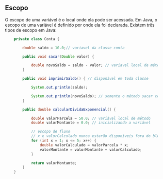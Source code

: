 ## Escopo ##

O escopo de uma variável é o local onde ela pode ser acessada. Em Java, o escopo de uma variável é definido por onde ela foi declarada. Existem três tipos de escopo em Java:

```java
    private class Conta {

        double saldo = 10.0;// variavel da classe conta

        public void sacar(Double valor) {

            double novoSaldo = saldo - valor; // variavel local de método
        }

        public void imprimirSaldo() { // disponível em toda classe

            System.out.println(saldo);

            System.out.println(novoSaldo); // somente o método sacar conhece esta variável
        }

        public double calcularDividaExponencial() {

            double valorParcela = 50.0; // variável local de método
            double valorMontante = 0.0; // inicializando a variável

            // escopo de fluxo
            // x e valorCalculado nunca estarão disponíveis fora do bloco for
            for (int x = 1; x <= 5; x++) {
                double valorCalculado = valorParcela * x;
                valorMontante = valorMontante + valorCalculado;
            }

            return valorMontante;
        }
    }

```
